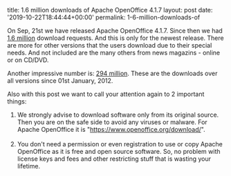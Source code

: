 title: 1.6 million downloads of Apache OpenOffice 4.1.7
layout: post
date: '2019-10-22T18:44:44+00:00'
permalink: 1-6-million-downloads-of

<p>On Sep, 21st we have released Apache OpenOffice 4.1.7. Since then we had <a href="https://sourceforge.net/projects/openofficeorg.mirror/files/4.1.7/stats/timeline?dates=2019-09-21+to+2019-10-21" target="_blank" title="Apache OpenOffice download statistics">1.6 million</a>
 download requests. And this is only for the newest release. There are 
more for other versions that the users download due to their special 
needs. And not included are the many others from news magazins - online 
or on CD/DVD.<br /></p> 
  <p>Another impressive number is: <a href="https://sourceforge.net/projects/openofficeorg.mirror/files/stats/timeline?dates=2012-01-01+to+2019-10-21" target="_blank" title="Apache OpenOffce download statistics">294 million</a>. These are the downloads over all versions since 01st January, 2012.<br /></p> 
  <p>Also with this post we want to call your attention again to 2 important things:</p> 
  <ol> 
    <li>We strongly advise to download software only from its original 
source. Then you are on the safe side to avoid any viruses or malware. 
For Apache OpenOffice it is &quot;<a href="https://www.openoffice.org/download/" target="_blank" title="Apache OpenOffice Official Download">https://www.openoffice.org/download/</a>&quot;.<br /><br /></li> 
    <li>You don't need a permission or even registration to use or copy 
Apache OpenOffice as it is free and open source software. So, no problem
 with license keys and fees and other restricting stuff that is wasting 
your lifetime.</li> 
  </ol>
